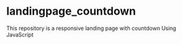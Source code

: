 # landingpage_countdown
This repository is a responsive landing page with countdown Using JavaScript
